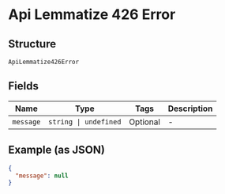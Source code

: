 
# Api Lemmatize 426 Error

## Structure

`ApiLemmatize426Error`

## Fields

| Name | Type | Tags | Description |
|  --- | --- | --- | --- |
| `message` | `string \| undefined` | Optional | - |

## Example (as JSON)

```json
{
  "message": null
}
```

